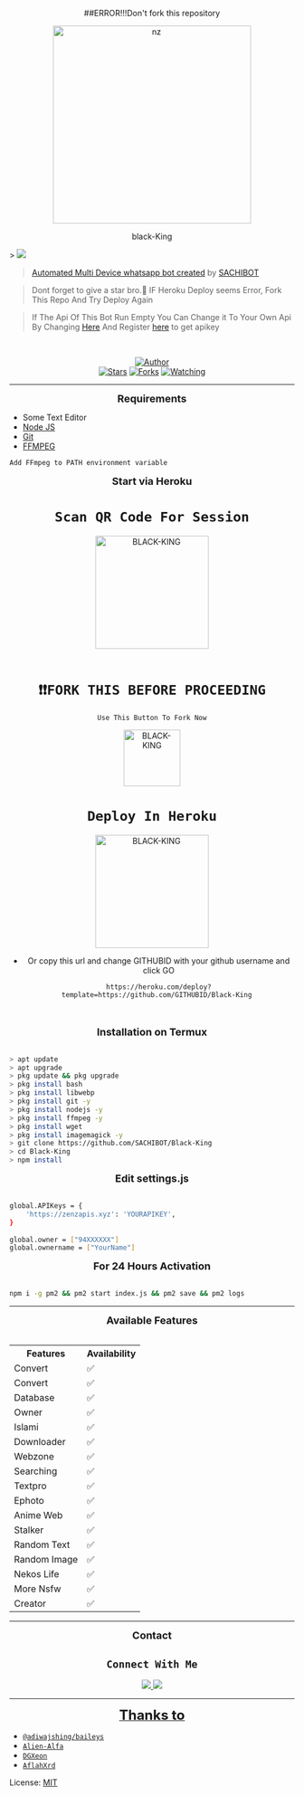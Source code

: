 <p align="center">
##ERROR!!!Don't fork this repository
</p>
<p align="center">
<img src="https://raw.githubusercontent.com/SACHIBOT/Black-King/master/KINGMedia/logo.jpg" alt="nz" width="350"/>
</p>
<p align="center">
black-King
</p>
> <a href="https://www.youtube.com/"><img src="https://img.shields.io/badge/Tutorial-Video-ff0000?style=for-the-badge&logo=youtube&logoColor=ff000000&link=https://www.youtube.com/c/BOTINDO" /><br>

> [Automated Multi Device whatsapp bot created](https://github.com/SACHIBOT/Black-King) by [SACHIBOT](github.com/SACHIBOT)

> Dont forget to give a star bro.🥲 IF Heroku Deploy seems Error, Fork This Repo And Try Deploy Again

> If The Api Of This Bot Run Empty You Can Change it To Your Own Api By Changing [Here](https://github.com/SACHIBOT/Black-King/blob/master/settings.js#L18) And Register [here](https://zenzapis.xyz/) to get apikey


</br>
<p align="center">
<a href="https://github.com/SACHIBOT"><img title="Author" src="https://img.shields.io/badge/Author-SACHIBOT-blue.svg?color=54aeff&style=for-the-badge&logo=github" /></a>
<br>
<a href="https://github.com/SACHIBOT/Black-King"><img title="Stars" src="https://img.shields.io/github/stars/SACHIBOT/Black-King?color=54aeff&style=flat-square" /></a>
<a href="https://github.com/SACHIBOT/Black-King/network/members"><img title="Forks" src="https://img.shields.io/github/forks/SACHIBOT/Black-King?color=54aeff&style=flat-square" /></a>
<a href="https://github.com/SACHIBOT/Black-King/watchers"><img title="Watching" src="https://img.shields.io/github/watchers/SACHIBOT/Black-King?label=watchers&color=54aeff&style=flat-square" /></a> <br>

---

<div align="center">
<b><font size="4">Requirements </font></b>
</div>

* Some Text Editor
* [Node JS](https://nodejs.org/en/)
* [Git](https://git-scm.com/downloads)
* [FFMPEG](https://ffmpeg.org/download.html)

  
```bash
Add FFmpeg to PATH environment variable
```
 


<div align="center">
<b><font size="4">
 Start via Heroku </font></b>
</div>
<div align='center'>

# `Scan QR Code For Session`

<a href="https://replit.com/@SACHIBOT/M-D-SCANNER?v=1?outputonly=1&lite=1#index.js"><img title="BLACK-KING" src="https://repl.it/badge/github/quiec/whatsasena" width="200"></a>
  <br><br>

 # `❗❗FORK THIS BEFORE PROCEEDING`

 `Use This Button To Fork Now`

  <a href="https://github.com/SACHIBOT/Black-King/fork"><img title="BLACK-KING" src="https://github.com/Alien-alfa/Alien-alfa/blob/beta/img/pngegg.png?raw=true" width="100"></a>
<br>

 # `Deploy In Heroku`


<a href="https://heroku.com/deploy"><img title="BLACK-KING" src="https://www.herokucdn.com/deploy/button.svg" width="200"></a><br>

* Or copy this url and change GITHUBID with your github username and click GO <br>

  ```
  https://heroku.com/deploy?template=https://github.com/GITHUBID/Black-King 
  ```
</div>
  <br> <br>

<div align="center">
<b><font size="4">
 Installation on Termux 
 </div></font></b><br>

```bash
> apt update
> apt upgrade
> pkg update && pkg upgrade
> pkg install bash
> pkg install libwebp
> pkg install git -y
> pkg install nodejs -y 
> pkg install ffmpeg -y 
> pkg install wget
> pkg install imagemagick -y
> git clone https://github.com/SACHIBOT/Black-King
> cd Black-King
> npm install
```
 
<div align="center"><b><font size="4">
 Edit settings.js</div></font></b><br>

```bash
global.APIKeys = {
	'https://zenzapis.xyz': 'YOURAPIKEY',
}
  
global.owner = ["94XXXXXX"]
global.ownername = ["YourName"]
```



<div align="center"><b><font size="4">
 For 24 Hours Activation</div></font></b><br>

```bash
npm i -g pm2 && pm2 start index.js && pm2 save && pm2 logs
```



----


<div align="center"><b><font size="4">
Available Features</div></font></b><br>



<div align="center">

<table>
  <tr>
    <th> Features </th>
    <th> Availability </th>
  </tr>
<tr><td>Convert</td><td>✅</td></tr>
<tr><td>Convert	</td><td>✅</td></tr>
<tr><td>Database</td><td>	✅</td></tr>
<tr><td>Owner	</td><td>✅</td></tr>
<tr><td>Islami	</td><td>✅</td></tr>
<tr><td>Downloader</td><td>	✅</td></tr>
<tr><td>Webzone</td><td>	✅</td></tr>
<tr><td>Searching </td><td>✅ </td></tr>
<tr><td>Textpro </td><td> ✅</td></tr>
<tr><td>Ephoto	</td><td>✅</td></tr><tr>
<tr><td>Anime Web</td><td>	✅</td></tr>
<tr><td>Stalker</td><td>	✅</td></tr>
<tr><td>Random Text	</td><td>✅</td></tr>
<tr><td>Random Image</td><td>	✅</td></tr>
<tr><td>Nekos Life</td><td>	✅</td></tr>
<tr><td>More Nsfw	</td><td>✅</td></tr>
<tr><td>Creator</td><td>	✅</td></tr>
</table>

</div>

----
<div align="center"><b><font size="4">
 Contact </font></b>

## ```Connect With Me```
<p align="center">
<a href="https://wa.me/94725881990"><img src="https://img.shields.io/badge/Contact SACHIBOT-25D366?style=for-the-badge&logo=whatsapp&logoColor=white" />
<a href="https://youtube.com"><img src="https://img.shields.io/badge/Subscribe SACHIBOT-ff0000?style=for-the-badge&logo=youtube&logoColor=ff000000&link=https://www.youtube.com/c/BOTINDO" /><br>
</p>

 </div>


 <hr>

<div align="center"><b><font size="5">
 Thanks to </font></b>

</div>

* [`@adiwajshing/baileys`](https://github.com/adiwajshing/baileys)
* [`Alien-Alfa`](https://github.com/Alien-Alfa)
* [`DGXeon`](https://github.com/DGXeon)
* [`AflahXrd`](https://github.com/nexusNw)


License: [MIT](https://github.com/SACHIBOT/Black-KingLICENSE)
